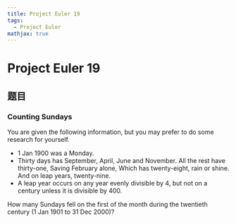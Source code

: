 ```yaml
---
title: Project Euler 19
tags:
  - Project Euler
mathjax: true
---
```

<escape><!-- more --></escape>

# Project Euler 19
## 题目
### Counting Sundays

You are given the following information, but you may prefer to do some research for yourself.
- $1$ Jan $1900$ was a Monday.
- Thirty days has September,
April, June and November.
All the rest have thirty-one,
Saving February alone,
Which has twenty-eight, rain or shine.
And on leap years, twenty-nine.
 - A leap year occurs on any year evenly divisible by 4, but not on a century unless it is divisible by 400.

How many Sundays fell on the first of the month during the twentieth century ($1$ Jan $1901$ to $31$ Dec $2000$)?
